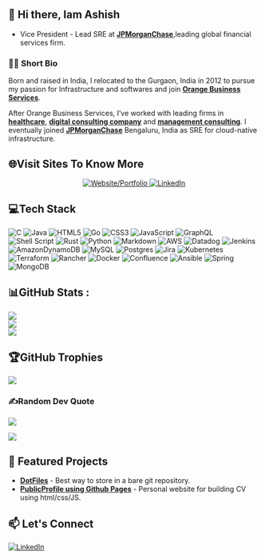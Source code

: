 ## 👋 Hi there, Iam Ashish

- Vice President - Lead SRE at [**JPMorganChase**](https://www.jpmorganchase.com/),leading global financial services firm.
### 🧑‍💼 Short Bio

Born and raised in India, I relocated to the Gurgaon, India in 2012 to pursue my passion for Infrastructure and softwares and join [**Orange Business Services**](https://www.orange-business.com/en).

After Orange Business Services, I’ve worked with leading firms in [**healthcare**](https://www.optum.com/en/), [**digital consulting company**](https://www.publicissapient.com/) and [**management consulting**](https://www.mckinsey.com/).
I eventually joined [**JPMorganChase**](https://www.jpmorganchase.com/) Bengaluru, India as SRE for cloud-native infrastructure.

## 🌐Visit Sites To Know More 

<div align="center">
  <a href="https://ashish60808.github.io/" target="_blank">
    <img src="https://img.shields.io/badge/🌐%20Website/Portfolio-%23F05033.svg?style=for-the-badge&logo=firefox&logoColor=white" alt="Website/Portfolio">
  </a>
  <a href="https://www.linkedin.com/in/ashishkumarsre/" target="_blank">
    <img src="https://img.shields.io/badge/🔗%20LinkedIn-%230A66C2.svg?style=for-the-badge&logo=linkedin&logoColor=white" alt="LinkedIn">
  </a>
</div>

## 💻Tech Stack
![C](https://img.shields.io/badge/c-%2300599C.svg?style=for-the-badge&logo=c&logoColor=white) ![Java](https://img.shields.io/badge/java-%23ED8B00.svg?style=for-the-badge&logo=java&logoColor=white) ![HTML5](https://img.shields.io/badge/html5-%23E34F26.svg?style=for-the-badge&logo=html5&logoColor=white) ![Go](https://img.shields.io/badge/go-%2300ADD8.svg?style=for-the-badge&logo=go&logoColor=white) ![CSS3](https://img.shields.io/badge/css3-%231572B6.svg?style=for-the-badge&logo=css3&logoColor=white) ![JavaScript](https://img.shields.io/badge/javascript-%23323330.svg?style=for-the-badge&logo=javascript&logoColor=%23F7DF1E) ![GraphQL](https://img.shields.io/badge/-GraphQL-E10098?style=for-the-badge&logo=graphql&logoColor=white) ![Shell Script](https://img.shields.io/badge/shell_script-%23121011.svg?style=for-the-badge&logo=gnu-bash&logoColor=white) ![Rust](https://img.shields.io/badge/rust-%23000000.svg?style=for-the-badge&logo=rust&logoColor=white) ![Python](https://img.shields.io/badge/python-3670A0?style=for-the-badge&logo=python&logoColor=ffdd54) ![Markdown](https://img.shields.io/badge/markdown-%23000000.svg?style=for-the-badge&logo=markdown&logoColor=white) ![AWS](https://img.shields.io/badge/AWS-%23FF9900.svg?style=for-the-badge&logo=amazon-aws&logoColor=white) ![Datadog](https://img.shields.io/badge/datadog-%23632CA6.svg?style=for-the-badge&logo=datadog&logoColor=white) ![Jenkins](https://img.shields.io/badge/jenkins-%232C5263.svg?style=for-the-badge&logo=jenkins&logoColor=white) ![AmazonDynamoDB](https://img.shields.io/badge/Amazon%20DynamoDB-4053D6?style=for-the-badge&logo=Amazon%20DynamoDB&logoColor=white) ![MySQL](https://img.shields.io/badge/mysql-%2300f.svg?style=for-the-badge&logo=mysql&logoColor=white) ![Postgres](https://img.shields.io/badge/postgres-%23316192.svg?style=for-the-badge&logo=postgresql&logoColor=white) ![Jira](https://img.shields.io/badge/jira-%230A0FFF.svg?style=for-the-badge&logo=jira&logoColor=white) ![Kubernetes](https://img.shields.io/badge/kubernetes-%23326ce5.svg?style=for-the-badge&logo=kubernetes&logoColor=white) ![Terraform](https://img.shields.io/badge/terraform-%235835CC.svg?style=for-the-badge&logo=terraform&logoColor=white) ![Rancher](https://img.shields.io/badge/rancher-%230075A8.svg?style=for-the-badge&logo=rancher&logoColor=white) ![Docker](https://img.shields.io/badge/docker-%230db7ed.svg?style=for-the-badge&logo=docker&logoColor=white) ![Confluence](https://img.shields.io/badge/confluence-%23172BF4.svg?style=for-the-badge&logo=confluence&logoColor=white) ![Ansible](https://img.shields.io/badge/ansible-%231A1918.svg?style=for-the-badge&logo=ansible&logoColor=white) ![Spring](https://img.shields.io/badge/spring-%236DB33F.svg?style=for-the-badge&logo=spring&logoColor=white) ![MongoDB](https://img.shields.io/badge/MongoDB-%234ea94b.svg?style=for-the-badge&logo=mongodb&logoColor=white)

## 📊GitHub Stats :
![](https://github-readme-stats.vercel.app/api?username=ashish60808&theme=radical&hide_border=false&include_all_commits=false&count_private=false)<br/>
![](https://github-readme-streak-stats.herokuapp.com/?user=ashish60808&theme=radical&hide_border=false)<br/>
![](https://github-readme-stats.vercel.app/api/top-langs/?username=ashish60808&theme=radical&hide_border=false&include_all_commits=false&count_private=false&layout=compact)

## 🏆GitHub Trophies
![](https://github-trophies.vercel.app/?username=ashish60808&theme=gruvbox&no-frame=false&no-bg=false&margin-w=4)

### ✍️Random Dev Quote
![](https://quotes-github-readme.vercel.app/api?type=horizontal&theme=radical)

[![](https://visitcount.itsvg.in/api?id=ashish60808&icon=1&color=1)](https://visitcount.itsvg.in)

## 🚀 Featured Projects
- [**DotFiles**](https://github.com/ashish60808/dotfiles) - Best way to store in a bare git repository.
- [**PublicProfile using Github Pages**](https://github.com/ashish60808/ashish60808.github.io) - Personal website for building CV using html/css/JS.

## 📫 Let's Connect
[![LinkedIn](https://img.shields.io/badge/LinkedIn-blue?style=for-the-badge&logo=linkedin)](https://www.linkedin.com/in/ashishkumarsre/)
<!--
**ashish60808/ashish60808** is a ✨ _special_ ✨ repository because its `README.md` (this file) appears on your GitHub profile.

Here are some ideas to get you started:

- 🔭 I’m currently working on ...
- 🌱 I’m currently learning ...
- 👯 I’m looking to collaborate on ...
- 🤔 I’m looking for help with ...
- 💬 Ask me about ...
- 📫 How to reach me: ...
- 😄 Pronouns: ...
- ⚡ Fun fact: ...
-->
